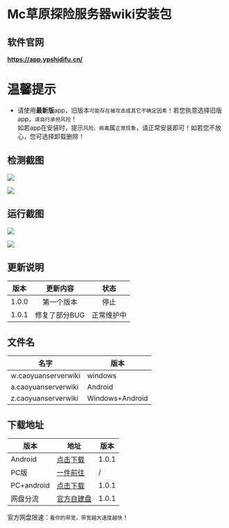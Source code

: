 # Mc草原探险服务器wiki安装包

## 软件官网
**https://app.ypshidifu.cn/**
# 温馨提示
- 请使用**最新版**app，旧版本`可能存在被攻击或其它不确定因素`！若您执意选择旧版app，`请自行承担风险`！<br>如若app在安装时，提示`风险、病毒`属`正常现象`，请正常安装即可！如若您不放心，您可选择卸载删除！

## 检测截图
![](https://img.yunr.us.kg/api/cfile/AgACAgUAAyEGAASO2xA4AAMsZ0FNpaektbelsIYEmDTnugarCXEAAo29MRtqAQhWRzbYBcmj8ksBAAMCAAN3AAM2BA)

![](https://img.yunr.us.kg/api/cfile/AgACAgUAAyEGAASO2xA4AAMtZ0FN3px2AZ_GdFctzvFIar4Ut84AAo69MRtqAQhWZbEZ6sdVyFUBAAMCAAN5AAM2BA)

## 运行截图
![](https://img.yunr.us.kg/api/cfile/AgACAgUAAyEGAASO2xA4AAMuZ0FODftTSkIxHFhYm6fzZ6WFkHYAAo-9MRtqAQhWBSyKK-yZdfoBAAMCAAN3AAM2BA)

![](https://img.yunr.us.kg/api/cfile/AgACAgUAAyEGAASO2xA4AAMvZ0FOFykAAcelXUDndCvuPLfSBxdFAAKQvTEbagEIVixfmDHwGUyWAQADAgADeQADNgQ)

## 更新说明
| 版本 | 更新内容 | 状态 |
| :---: | :---: | :---: |
|1.0.0 | 第一个版本 | 停止 |
| 1.0.1 | 修复了部分BUG | 正常维护中 |

## 文件名
| 名字 | 版本 |
| --- | --- |
| w.caoyuanserverwiki | windows |
| a.caoyuanserverwiki | Android |
| z.caoyuanserverwiki | Windows+Android |

## 下载地址
| 版本 | 地址 | 版本 |
| --- | --- | --- |
| Android | [点击下载](https://github.com/yunshuangqwq/mccaoyuantxwiki/releases/download/1.0.1/a.caoyuanserverwiki.apk) | 1.0.1 |
| PC版| [一件前往](https://www.ypshidifu.cn/) | / |
| PC+android | [点击下载](https://github.com/yunshuangqwq/mccaoyuantxwiki/releases/download/1.0.1/z.caoyuanserverwiki.zip) | 1.0.1 |
| 网盘分流 | [官方自建盘](https://pan.ypshidifu.cn/#s/-j29y7UA) | 1.0.1 |

官方网盘限速：`看你的带宽，带宽越大速度越快`！
